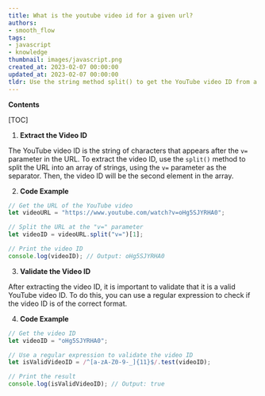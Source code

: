 ```yaml
---
title: What is the youtube video id for a given url?
authors:
- smooth_flow
tags:
- javascript
- knowledge
thumbnail: images/javascript.png
created_at: 2023-02-07 00:00:00
updated_at: 2023-02-07 00:00:00
tldr: Use the string method split() to get the YouTube video ID from a URL in Javascript.
---
```


**Contents**

[TOC]

1.  **Extract the Video ID**
  
   The YouTube video ID is the string of characters that appears after the `v=` parameter in the URL. To extract the video ID, use the `split()` method to split the URL into an array of strings, using the `v=` parameter as the separator. Then, the video ID will be the second element in the array.

2.  **Code Example**
  
   ```javascript
   // Get the URL of the YouTube video
   let videoURL = "https://www.youtube.com/watch?v=oHg5SJYRHA0";
   
   // Split the URL at the "v=" parameter
   let videoID = videoURL.split("v=")[1];
   
   // Print the video ID
   console.log(videoID); // Output: oHg5SJYRHA0
   ```

3.  **Validate the Video ID**
  
   After extracting the video ID, it is important to validate that it is a valid YouTube video ID. To do this, you can use a regular expression to check if the video ID is of the correct format.

4.  **Code Example**
  
   ```javascript
   // Get the video ID
   let videoID = "oHg5SJYRHA0";
   
   // Use a regular expression to validate the video ID
   let isValidVideoID = /^[a-zA-Z0-9-_]{11}$/.test(videoID);
   
   // Print the result
   console.log(isValidVideoID); // Output: true
   ```
